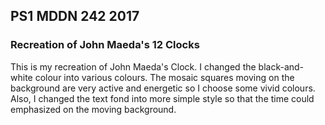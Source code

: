 ## PS1 MDDN 242 2017

### Recreation of John Maeda's 12 Clocks

This is my recreation of John Maeda's Clock. I changed the black-and-white colour into various colours. The mosaic squares moving on the background are very active and energetic so I choose some vivid colours. Also, I changed the text fond into more simple style so that the time could emphasized on the moving background.
